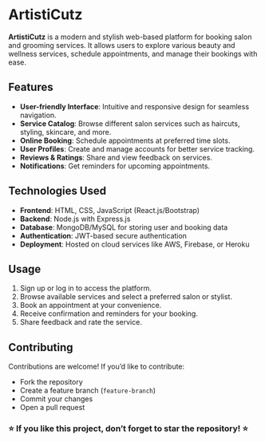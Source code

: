# ArtistiCutz

**ArtistiCutz** is a modern and stylish web-based platform for booking salon and grooming services. It allows users to explore various beauty and wellness services, schedule appointments, and manage their bookings with ease.

## Features
- **User-friendly Interface**: Intuitive and responsive design for seamless navigation.
- **Service Catalog**: Browse different salon services such as haircuts, styling, skincare, and more.
- **Online Booking**: Schedule appointments at preferred time slots.
- **User Profiles**: Create and manage accounts for better service tracking.
- **Reviews & Ratings**: Share and view feedback on services.
- **Notifications**: Get reminders for upcoming appointments.

## Technologies Used
- **Frontend**: HTML, CSS, JavaScript (React.js/Bootstrap)
- **Backend**: Node.js with Express.js
- **Database**: MongoDB/MySQL for storing user and booking data
- **Authentication**: JWT-based secure authentication
- **Deployment**: Hosted on cloud services like AWS, Firebase, or Heroku

## Usage
1. Sign up or log in to access the platform.
2. Browse available services and select a preferred salon or stylist.
3. Book an appointment at your convenience.
4. Receive confirmation and reminders for your booking.
5. Share feedback and rate the service.

## Contributing
Contributions are welcome! If you’d like to contribute:
- Fork the repository
- Create a feature branch (`feature-branch`)
- Commit your changes
- Open a pull request

### ⭐ If you like this project, don’t forget to star the repository! ⭐

